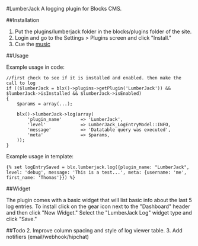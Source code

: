 #LumberJack
A logging plugin for Blocks CMS.

##Installation
1. Put the plugins/lumberjack folder in the blocks/plugins folder of the site.  
2. Login and go to the Settings > Plugins screen and click "Install." 
3. Cue the [music](http://youtu.be/5zey8567bcg "music")

##Usage

Example usage in code:

    //first check to see if it is installed and enabled. then make the call to log
    if (($lumberJack = blx()->plugins->getPlugin('LumberJack')) && $lumberJack->isInstalled && $lumberJack->isEnabled)
    {
        $params = array(...);
        
        blx()->lumberJack->log(array(
            'plugin_name'       => 'LumberJack',
            'level'             => LumberJack_LogEntryModel::INFO,
            'message'           => 'Datatable query was executed',
            'meta'              => $params,
        ));
    }
    
Example usage in template:

    {% set logEntrySaved = blx.lumberjack.log({plugin_name: "LumberJack", level: 'debug', message: 'This is a test...', meta: {username: 'me', first_name: 'Thomas'}}) %}
    
##Widget

The plugin comes with a basic widget that will list basic info about the last 5 log entries. To install click on the gear icon next to the "Dashboard" header and then click "New Widget." Select the "LumberJack Log" widget type and click "Save."


##Todo
2. Improve column spacing and style of log viewer table.
3. Add notifiers (email/webhook/hipchat)